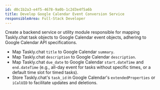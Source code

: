 ```yaml
---
id: d0c1b2a3-e4f5-4678-9a0b-1c2d3e4f5a6b
title: Develop Google Calendar Event Conversion Service
responsibleArea: Full-Stack Developer
---
```

Create a backend service or utility module responsible for mapping Taskly.chat task objects to Google Calendar event objects, adhering to Google Calendar API specifications.
*   Map Taskly.chat `title` to Google Calendar `summary`.
*   Map Taskly.chat `description` to Google Calendar `description`.
*   Map Taskly.chat `due_date` to Google Calendar `start.dateTime` and `end.dateTime` (e.g., all-day event for tasks without specific times, or a default time slot for timed tasks).
*   Store Taskly.chat's `task_id` in Google Calendar's `extendedProperties` or `iCalUID` to facilitate updates and deletions.